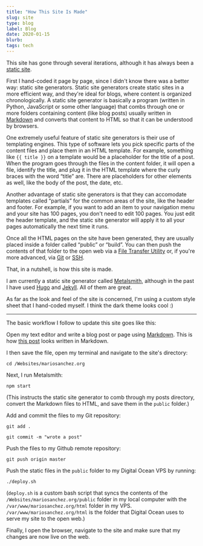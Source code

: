 ```yaml
---
title: "How This Site Is Made"
slug: site
type: blog
label: Blog
date: 2020-01-15
blurb: 
tags: tech
---
```


This site has gone through several iterations, although it has always been a [static site](https://techterms.com/definition/staticwebsite).

First I hand-coded it page by page, since I didn't know there was a better way: static site generators. Static site generators create static sites in a more efficient way, and they're ideal for blogs, where content is organized chronologically. A static site generator is basically a program (written in Python, JavaScript or some other language) that combs through one or more folders containing content (like blog posts) usually written in [Markdown](https://daringfireball.net/projects/markdown/) and converts that content to HTML so that it can be understood by browsers.

One extremely useful feature of static site generators is their use of templating engines. This type of software lets you pick specific parts of the content files and place them in an HTML template. For example, something like <code>{{ title }}</code> on a template would be a placeholder for the title of a post. When the program goes through the files in the content folder, it will open a file, identify the title, and plug it in the HTML template where the curly braces with the word &ldquo;title&rdquo; are. There are placeholders for other elements as well, like the body of the post, the date, etc.

Another advantage of static site generators is that they can accomodate templates called &ldquo;partials&rdquo; for the common areas of the site, like the header and footer. For example, if you want to add an item to your navigation menu and your site has 100 pages, you don't need to edit 100 pages. You just edit the header template, and the static site generator will apply it to all your pages automatically the next time it runs.

Once all the HTML pages on the site have been generated, they are usually placed inside a folder called &ldquo;public&rdquo; or &ldquo;build&rdquo;. You can then push the contents of that folder to the open web via a [File Transfer Utility](https://filezilla-project.org/) or, if you're more advanced, via [Git](https://git-scm.com/) or [SSH](https://en.wikipedia.org/wiki/Secure_Shell).

That, in a nutshell, is how this site is made.

I am currently a static site generator called [Metalsmith](https://metalsmith.io), although in the past I have used [Hugo](https:gohugo.io) and [Jekyll](https://jekyllrb.com). All of them are great.

As far as the look and feel of the site is concerned, I'm using a custom style sheet that I hand-coded myself. I think the dark theme looks cool :)

--------

The basic workflow I follow to update this site goes like this:

Open my text editor and write a blog post or page using [Markdown](https://daringfireball.net/projects/markdown/). This is how [this post](https://raw.githubusercontent.com/mariobox/mariosanchez.org/master/src/articles/site.md) looks written in Markdown.

I then save the file, open my terminal and navigate to the site's directory:

`cd /Websites/mariosanchez.org`

Next, I run Metalsmith: 

`npm start` 

(This instructs the static site generator to comb through my posts directory, convert the Markdown files to HTML, and save them in the `public` folder.)

Add and commit the files to my Git repository:

`git add .`

`git commit -m "wrote a post"`

Push the files to my Github remote repository: 

`git push origin master`

Push the static files in the `public` folder to my Digital Ocean VPS by running: 

`./deploy.sh` 

(`deploy.sh` is a custom bash script that syncs the contents of the `/Websites/mariosanchez.org/public` folder in my local computer with the `/var/www/mariosanchez.org/html` folder in my VPS. `/var/www/mariosanchez.org/html` is the folder that Digital Ocean uses to serve my site to the open web.)

Finally, I open the browser, navigate to the site and make sure that my changes are now live on the web.

